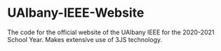 # UAlbany-IEEE-Website
The code for the official website of the UAlbany IEEE for the 2020-2021 School Year. Makes extensive use of 3JS technology.
